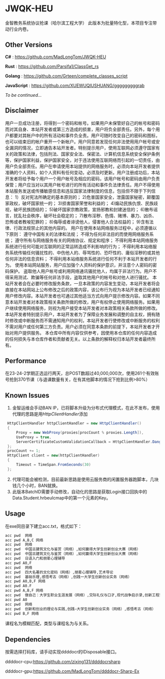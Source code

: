 # JWQK-HEU
 金智教务系统协议抢课（哈尔滨工程大学）
此版本为批量特化型，本项目专注带动行业内卷。
## Other Versions 
**C#** : https://github.com/MadLongTom/JWQK-HEU 

**Rust** : https://github.com/Parsifa1/ClassGet_rs 

**Golang** : https://github.com/Grteen/complete_classes_script 

**JavaScript** : 
https://github.com/XUEWUQIUSHUANG/gggggggggrab 

*To be continued...*
## Disclaimer
用户一旦成功注册，将得到一个密码和帐号。如果用户未保管好自己的帐号和密码而对其自身、本站开发者或第三方造成的损害，用户将负全部责任。另外，每个用户都要对其帐户中的所有活动和事件负全责。用户可随时改变自己的密码和图标，也可以结束旧的帐户重开一个新帐户。用户同意若发现任何非法使用用户帐号或安全漏洞的情况，立即通告本站开发者。特别提示用户，使用互联网必须遵守国家有关的政策和法律，包括刑法、国家安全法、保密法、计算机信息系统安全保护条例等，保护国家利益，保护国家安全，对于违法使用互联网络而引起的一切责任，由用户负全部责任。用户在申请使用本站提供的网络服务时，必须向本站开发者提供准确的个人资料，如个人资料有任何变动，必须及时更新。用户注册成功后，本站开发者将给予每个用户一个用户帐号及相应的密码，该用户帐号和密码由用户负责保管；用户应当对以其用户帐号进行的所有活动和事件负法律责任。用户不得使用本站服务发送或传播敏感信息和违反国家法律制度的信息，包括但不限于下列信息：
1）反对宪法所确定的基本原则的；
2)危害国家安全，泄露国家秘密，颠覆国家政权，破坏国家统一的；
3)损害国家荣誉和利益的；
4)煽动民族仇恨、民族歧视，破坏民族团结的；
5)破坏国家宗教政策，宣扬邪教和封建迷信的；
6)散布谣言，扰乱社会秩序，破坏社会稳定的；
7)散布淫秽、色情、赌博、暴力、凶杀、恐怖或者教唆犯罪的；
8)侮辱或者诽谤他人，侵害他人合法权益的；
9)含有法律、行政法规禁止的其他内容的。
用户在使用本站网络服务过程中，必须遵循以下原则：
遵守中国有关的法律和法规；
不得为任何非法目的而使用网络服务系统；
遵守所有与网络服务有关的网络协议、规定和程序；
不得利用本站网络服务系统进行任何可能对互联网的正常运转造成不利影响的行为；
不得利用本站络服务系统传输任何骚扰性的、中伤他人的、辱骂性的、恐吓性的、庸俗淫秽的或其他任何非法的信息资料；
不得利用本站络服务系统进行任何不利于本站开发者的行为。
使用本站网站服务，用户应加强个人资料的保护意识，并注意个人密码的密码保护。
盗取他人用户帐号或利用网络通讯骚扰他人，均属于非法行为。用户不得采用测试、欺骗等任何非法手段，盗取其他用户的帐号和对他人进行骚扰。
本站开发者会在必要时修改服务条款，一旦本政策的内容发生变动，本站开发者将会直接在本站网站上公布修改之后的政策内容，该公布行为视为本站开发者已经通知用户修改内容。本站开发者也可通过其他适当方式向用户提示修改内容。如果不同意本站开发者对本政策相关条款所做的修改，用户有权停止使用网络服务。如果用户继续使用网络服务，则视为用户接受本站开发者对本政策相关条款所做的修改。本站开发者特别提示用户，本站开发者为了保障业务发展和调整的自主权，拥有随时修改或中断服务而不需通知用户的权利，本站开发者行使修改或中断服务的权利不需对用户或任何第三方负责。用户必须在同意本条款的前提下，本站开发者才开始对用户提供服务。
本仓库中所有内容仅供参考，因使用本仓库的任何内容造成的任何损失与本仓库作者和贡献者无关。以上条款的解释权归本站开发者最终所有。
  
## Performance 
在23-24-2学期正选运行两天，总POST数超过40,000,000次，使用261个有效账号抢到370节课（与退课数量有关，在有其他脚本的情况下抢到比例>80%）
## Known Issues
1. 金智运维会手动BAN IP，已将脚本升级为分布式代理模式，在此不发布，使用代理的思路是用*HttpClientHandler*添加
```csharp
 HttpClientHandler httpClientHandler = new HttpClientHandler()
 {
     Proxy = new WebProxy(proxies[procCount % proxies.Length]),
     UseProxy = true,
     ServerCertificateCustomValidationCallback = HttpClientHandler.DangerousAcceptAnyServerCertificateValidator
 };
 procCount += 1;
 HttpClient client = new(httpClientHandler)
 {
     Timeout = TimeSpan.FromSeconds(30)
 };
```
2. 代理可能会被检测，目前最新思路是使用云服务商的闲置服务器跑脚本，几块钱几个小时，BAN就换。
3. 此版本BatchID需要手动修改，自动化的思路是获取Login接口回执中的Data.Student.hrbeulcmap中的第一个元素的Key。
## Usage
在exe同目录下建立acc.txt，格式如下： 

```txt
acc pwd  网络 
acc pwd A,B,C 网络 
acc pwd  网络 
acc pwd  中国古建筑文化与鉴赏（网络）,如何赢得大学生创新创业大赛（网络） 
acc pwd  中国古建筑文化与鉴赏（网络）,如何赢得大学生创新创业大赛（网络） 
acc pwd  日语入门和朋辈心理辅导 
acc pwd A0,F  
acc pwd  网络 
acc pwd  四大名著的文化密码（网络）,朋辈心理辅导,艺术导论 
acc pwd  基础乐理,感悟考古（网络）,创践一大学生创新创业实务（网络） 
acc pwd A0,B,F 网络 
acc pwd A0.F 
acc pwd A,B,F 网络 
acc pwd  做自己：大学生职业生涯发展（网络）,交际礼仪与口才,现代战争启示录,创新工程实践（网络）,中国戏曲剧种鉴赏（网络） 
acc pwd A0 
acc pwd  网络 
acc pwd  创新和创业的理论与实践,创践—大学生创新创业实务（网络）,感悟考古（网络） 
acc pwd B,F 网络 
```

课程名为模糊匹配，类型与课程名为与关系。
## Dependencies
按需选择打码库，请手动实现ddddocr的IDisposable接口。 

ddddocr-cpu:https://github.com/zixing131/ddddocrsharp 

ddddocr-gpu:https://github.com/MadLongTom/ddddocr-Sharp-Ex
